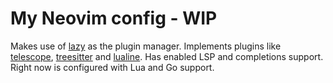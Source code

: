 # My Neovim config - WIP

Makes use of [lazy](https://github.com/folke/lazy.nvim) as the plugin manager.
Implements plugins like 
[telescope](https://github.com/nvim-telescope/telescope.nvim), 
[treesitter](https://github.com/nvim-treesitter/nvim-treesitter) and 
[lualine](https://github.com/nvim-lualine/lualine.nvim).
Has enabled LSP and completions support.
Right now is configured with Lua and Go support.
